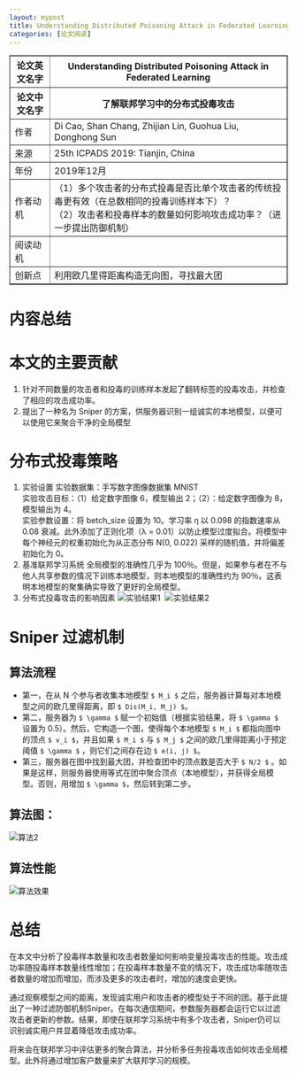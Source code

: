```yaml
---
layout: mypost
title: Understanding Distributed Poisoning Attack in Federated Learning
categories: [论文阅读]
---
```


<table border="1">
    <tr>
        <th>论文英文名字</th>
        <th>Understanding Distributed Poisoning Attack in Federated Learning</th>
    </tr>
    <tr>
        <th>论文中文名字</th>
        <th>了解联邦学习中的分布式投毒攻击</th>
    </tr>
    <tr>
        <td>作者</td>
        <td>Di Cao, Shan Chang, Zhijian Lin, Guohua Liu, Donghong Sun</td>
    </tr>
    <tr>
        <td>来源</td>
        <td>25th ICPADS 2019: Tianjin, China</td>
    </tr>
    <tr>
        <td>年份</td>
        <td>2019年12月</td>
    </tr>
    <tr>
        <td>作者动机</td>
        <td>（1）多个攻击者的分布式投毒是否比单个攻击者的传统投毒更有效（在总数相同的投毒训练样本下）？<br>
            （2）攻击者和投毒样本的数量如何影响攻击成功率？（进一步提出防御机制）
        </td>
    </tr>
    <tr>
        <td>阅读动机</td>
        <td></td>
    </tr>
    <tr>
        <td>创新点</td>
        <td>利用欧几里得距离构造无向图，寻找最大团</td>
    </tr>
</table>

# 内容总结  

# 本文的主要贡献
1. 针对不同数量的攻击者和投毒的训练样本发起了翻转标签的投毒攻击，并检查了相应的攻击成功率。  
2. 提出了一种名为 Sniper 的方案，供服务器识别一组诚实的本地模型，以便可以使用它来聚合干净的全局模型  

# 分布式投毒策略
1. 实验设置
实验数据集：手写数字图像数据集 MNIST  
实验攻击目标：（1）给定数字图像 6，模型输出 2；（2）：给定数字图像为 8，模型输出为 4。  
实验参数设置：将 betch_size 设置为 10。学习率 η 以 0.098 的指数速率从 0.08 衰减。此外添加了正则化项（λ = 0.01）以防止模型过度拟合。将模型中每个神经元的权重初始化为从正态分布 N(0, 0.022) 采样的随机值，并将偏差初始化为 0。  
2. 基准联邦学习系统
全局模型的准确性几乎为 100％。但是，如果参与者在不与他人共享参数的情况下训练本地模型，则本地模型的准确性约为 90％。这表明本地模型的聚集确实导致了更好的全局模型。
3. 分布式投毒攻击的影响因素
![实验结果1](实验结果1.png)&nbsp;
![实验结果2](实验结果2.png)

# Sniper 过滤机制

## 算法流程
+ 第一，在从 N 个参与者收集本地模型 `$ M_i $` 之后，服务器计算每对本地模型之间的欧几里得距离，即 `$ Dis(M_i, M_j) $`。  
+ 第二，服务器为 `$ \gamma $` 赋一个初始值（根据实验结果，将 `$ \gamma $` 设置为 0.5）。然后，它构造一个图，使得每个本地模型 `$ M_i $` 都指向图中的顶点 `$ v_i $`，并且如果 `$ M_i $` 与 `$ M_j $` 之间的欧几里得距离小于预定阈值 `$ \gamma $` ，则它们之间存在边 `$ e(i, j) $`。  
+ 第三，服务器在图中找到最大团，并检查团中的顶点数是否大于  `$ N/2 $` 。如果是这样，则服务器使用等式在团中聚合顶点（本地模型），并获得全局模型。否则，用增加 `$ \gamma $`，然后转到第二步。  

## 算法图：
![算法2](算法2.png)

## 算法性能
![算法效果](算法效果.png)

# 总结

在本文中分析了投毒样本数量和攻击者数量如何影响变量投毒攻击的性能。攻击成功率随投毒样本数量线性增加；在投毒样本数量不变的情况下，攻击成功率随攻击者数量的增加而增加，而涉及更多的攻击者时，增加的速度会更快。  

通过观察模型之间的距离，发现诚实用户和攻击者的模型处于不同的团。基于此提出了一种过滤防御机制Sniper。在每次通信期间，参数服务器都会运行它以过滤攻击者更新的参数。结果，即使在联邦学习系统中有多个攻击者，Sniper仍可以识别诚实用户并显着降低攻击成功率。  

将来会在联邦学习中评估更多的聚合算法，并分析多任务投毒攻击如何攻击全局模型。此外将通过增加客户数量来扩大联邦学习的规模。  


